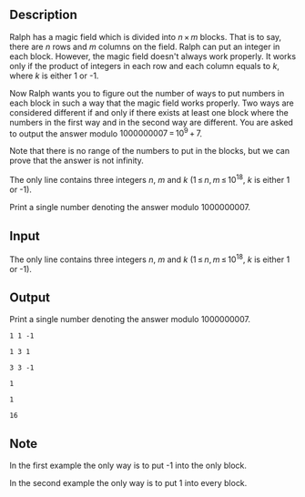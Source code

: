 ## Description

<div><p>Ralph has a magic field which is divided into <span class="tex-span"><i>n</i> × <i>m</i></span> blocks. That is to say, there are <span class="tex-span"><i>n</i></span> rows and <span class="tex-span"><i>m</i></span> columns on the field. Ralph can put an integer in each block. However, the magic field doesn't always work properly. It works only if the product of integers in each row and each column equals to <span class="tex-span"><i>k</i></span>, where <span class="tex-span"><i>k</i></span> is either <span class="tex-font-style-tt">1</span> or <span class="tex-font-style-tt">-1</span>.</p><p>Now Ralph wants you to figure out the number of ways to put numbers in each block in such a way that the magic field works properly. Two ways are considered different if and only if there exists at least one block where the numbers in the first way and in the second way are different. You are asked to output the answer modulo <span class="tex-span">1000000007 = 10<sup class="upper-index">9</sup> + 7</span>.</p><p>Note that there is no range of the numbers to put in the blocks, but we can prove that the answer is not infinity.</p></div><div class="input-specification"><p>The only line contains three integers <span class="tex-span"><i>n</i></span>, <span class="tex-span"><i>m</i></span> and <span class="tex-span"><i>k</i></span> (<span class="tex-span">1 ≤ <i>n</i>, <i>m</i> ≤ 10<sup class="upper-index">18</sup></span>, <span class="tex-span"><i>k</i></span> is either <span class="tex-font-style-tt">1</span> or <span class="tex-font-style-tt">-1</span>).</p></div><div class="output-specification"><p>Print a single number denoting the answer modulo <span class="tex-span">1000000007</span>.</p></div>

## Input

<p>The only line contains three integers <span class="tex-span"><i>n</i></span>, <span class="tex-span"><i>m</i></span> and <span class="tex-span"><i>k</i></span> (<span class="tex-span">1 ≤ <i>n</i>, <i>m</i> ≤ 10<sup class="upper-index">18</sup></span>, <span class="tex-span"><i>k</i></span> is either <span class="tex-font-style-tt">1</span> or <span class="tex-font-style-tt">-1</span>).</p>

## Output

<p>Print a single number denoting the answer modulo <span class="tex-span">1000000007</span>.</p>





```input1
1 1 -1

```




```input2
1 3 1

```




```input3
3 3 -1

```




```output1
1

```




```output2
1

```




```output3
16

```



## Note

<p>In the first example the only way is to put <span class="tex-font-style-tt">-1</span> into the only block.</p><p>In the second example the only way is to put <span class="tex-font-style-tt">1</span> into every block.</p>
